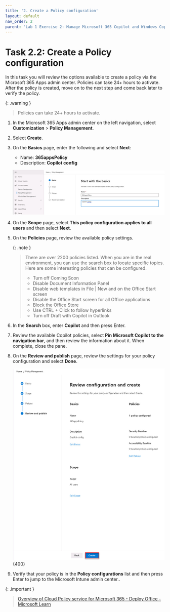 ```yaml
---
title: '2. Create a Policy configuration'
layout: default
nav_order: 2
parent: 'Lab 1 Exercise 2: Manage Microsoft 365 Copilot and Windows Copilot'
---
```


# Task 2.2: Create a Policy configuration 


In this task you will review the options available to create a policy via the Microsoft 365 Apps admin center. Policies can take 24+ hours to activate. After the policy is created, move on to the next step and come back later to verify the policy. 

{: .warning }
> Policies can take 24+ hours to activate. 

1. In the Microsoft 365 Apps admin center on the left navigation, select **Customization** > **Policy Management**. 

1. Select **Create**.

1. On the **Basics** page, enter the following and select **Next**:

    - Name: **365appsPolicy**
    - Description: **Copilot config**

    ![b10.jpg](../media/lab1/b10.jpg)

1. On the **Scope** page, select **This policy configuration applies to all users** and then select **Next**.

1. On the **Policies** page, review the available policy settings.

    {: .note } 
	> There are over 2200 policies listed. When you are in the real environment, you can use the search box to locate specific topics.  
    > Here are some interesting policies that can be configured.   
    >
	>	- Turn off Coming Soon
	>	- Disable Document Information Panel
	>	- Disable web templates in File | New and on the Office Start screen
	>	- Disable the Office Start screen for all Office applications
	>	- Block the Office Store
	>	- Use CTRL + Click to follow hyperlinks
    >	- Turn off Draft with Copilot in Outlook

1. In the **Search** box, enter **Copilot** and then press Enter.

1. Review the available Copilot policies, select **Pin Microsoft Copilot to the navigation bar**, and then review the information about it. When complete, close the pane.


1. On the **Review and publish** page, review the settings for your policy configuration and select **Done**.

    ![b11.jpg](../media//lab1/b11.jpg){400}

1. Verify that your policy is in the **Policy configurations** list and then press Enter to jump to the Microsoft Intune admin center..

{: .important }
> [Overview of Cloud Policy service for Microsoft 365 - Deploy Office - Microsoft Learn](https://learn.microsoft.com/en-us/deployoffice/admincenter/overview-cloud-policy) 
